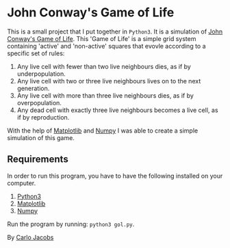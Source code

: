 # John Conway's Game of Life
This is a small project that I put together in `Python3`. It is a simulation of [John Conway's Game of Life](https://en.wikipedia.org/wiki/Conway%27s_Game_of_Life). This 'Game of Life' is a simple grid system containing 'active' and 'non-active' squares that evovle according to a specific set of rules:
1. Any live cell with fewer than two live neighbours dies, as if by underpopulation.
2. Any live cell with two or three live neighbours lives on to the next generation.
3. Any live cell with more than three live neighbours dies, as if by overpopulation.
4. Any dead cell with exactly three live neighbours becomes a live cell, as if by reproduction.

With the help of [Matplotlib](https://matplotlib.org) and [Numpy](https://numpy.org) I was able to create a simple simulation of this game.

## Requirements
In order to run this program, you have to have the following installed on your computer.
1. [Python3](https://www.python.org)
1. [Matplotlib](https://matplotlib.org)
2. [Numpy](https://numpy.org)

Run the program by running: `python3 gol.py`.

By [Carlo Jacobs](http://carlojacobs.ga)

